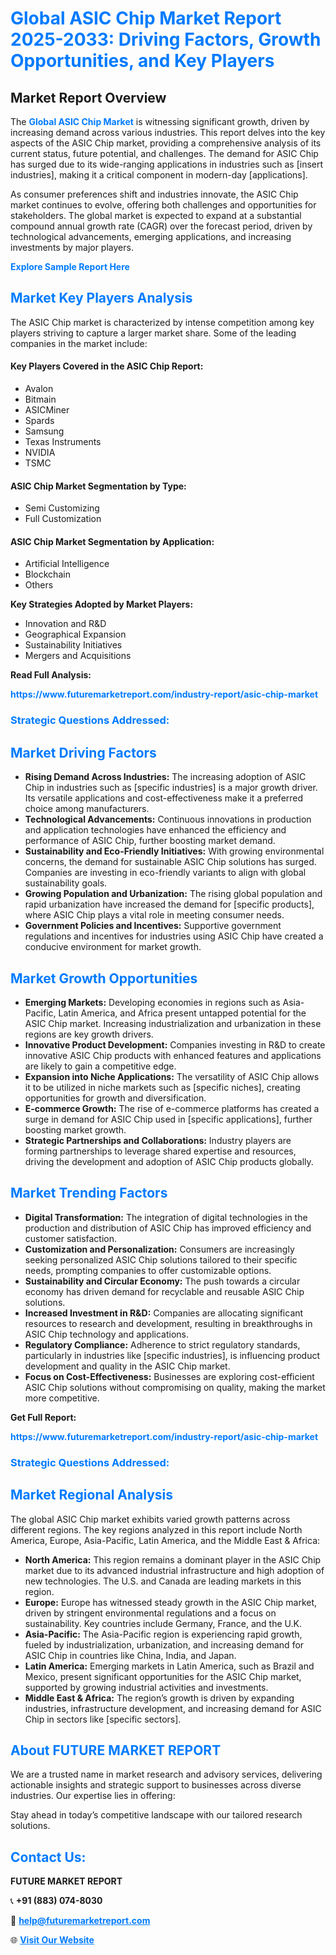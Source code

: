 <h1 style="color: #007BFF;">Global ASIC Chip Market Report 2025-2033: Driving Factors, Growth Opportunities, and Key Players</h1>

<section id="overview">
<h2>Market Report Overview</h2>
<p>The <a href="https://www.futuremarketreport.com/industry-report/asic-chip-market" style="color: #007BFF; text-decoration: none;"><strong>Global ASIC Chip Market</strong></a> is witnessing significant growth, driven by increasing demand across various industries. This report delves into the key aspects of the ASIC Chip market, providing a comprehensive analysis of its current status, future potential, and challenges. The demand for ASIC Chip has surged due to its wide-ranging applications in industries such as [insert industries], making it a critical component in modern-day [applications].</p>
<p>As consumer preferences shift and industries innovate, the ASIC Chip market continues to evolve, offering both challenges and opportunities for stakeholders. The global market is expected to expand at a substantial compound annual growth rate (CAGR) over the forecast period, driven by technological advancements, emerging applications, and increasing investments by major players.</p>
</section>

<section id="overview">
<p><a href="https://www.futuremarketreport.com/request-sample/reportId=63933" style="color: #007BFF; text-decoration: none;"><strong>Explore Sample Report Here</strong></a></p>
</section>

<section id="key-players">
<h2 style="color: #007BFF;">Market Key Players Analysis</h2>
<p>The ASIC Chip market is characterized by intense competition among key players striving to capture a larger market share. Some of the leading companies in the market include:</p>
<h4>Key Players Covered in the ASIC Chip Report:</h4>
<ul><li>Avalon</li><li>Bitmain</li><li>ASICMiner</li><li>Spards</li><li>Samsung</li><li>Texas Instruments</li><li>NVIDIA</li><li>TSMC</li></ul>
<h4>ASIC Chip Market Segmentation by Type:</h4>
<ul><li>Semi Customizing</li><li>Full Customization</li></ul>

<h4>ASIC Chip Market Segmentation by Application:</h4>
<ul><li>Artificial Intelligence</li><li>Blockchain</li><li>Others</li></ul>
<p><strong>Key Strategies Adopted by Market Players:</strong></p>
<ul>
<li>Innovation and R&D</li>
<li>Geographical Expansion</li>
<li>Sustainability Initiatives</li>
<li>Mergers and Acquisitions</li>
</ul>
</section>

<section>
<p><strong>Read Full Analysis: </strong></p><a href="https://www.futuremarketreport.com/industry-report/asic-chip-market" style="color: #007BFF; text-decoration: none;"><strong>https://www.futuremarketreport.com/industry-report/asic-chip-market</strong></a>
<h3 style="color: #007BFF;">Strategic Questions Addressed:</h3>
</section>

<section id="driving-factors">
<h2 style="color: #007BFF;">Market Driving Factors</h2>
<ul>
<li><strong>Rising Demand Across Industries:</strong> The increasing adoption of ASIC Chip in industries such as [specific industries] is a major growth driver. Its versatile applications and cost-effectiveness make it a preferred choice among manufacturers.</li>
<li><strong>Technological Advancements:</strong> Continuous innovations in production and application technologies have enhanced the efficiency and performance of ASIC Chip, further boosting market demand.</li>
<li><strong>Sustainability and Eco-Friendly Initiatives:</strong> With growing environmental concerns, the demand for sustainable ASIC Chip solutions has surged. Companies are investing in eco-friendly variants to align with global sustainability goals.</li>
<li><strong>Growing Population and Urbanization:</strong> The rising global population and rapid urbanization have increased the demand for [specific products], where ASIC Chip plays a vital role in meeting consumer needs.</li>
<li><strong>Government Policies and Incentives:</strong> Supportive government regulations and incentives for industries using ASIC Chip have created a conducive environment for market growth.</li>
</ul>
</section>

<section id="growth-opportunities">
<h2 style="color: #007BFF;">Market Growth Opportunities</h2>
<ul>
<li><strong>Emerging Markets:</strong> Developing economies in regions such as Asia-Pacific, Latin America, and Africa present untapped potential for the ASIC Chip market. Increasing industrialization and urbanization in these regions are key growth drivers.</li>
<li><strong>Innovative Product Development:</strong> Companies investing in R&D to create innovative ASIC Chip products with enhanced features and applications are likely to gain a competitive edge.</li>
<li><strong>Expansion into Niche Applications:</strong> The versatility of ASIC Chip allows it to be utilized in niche markets such as [specific niches], creating opportunities for growth and diversification.</li>
<li><strong>E-commerce Growth:</strong> The rise of e-commerce platforms has created a surge in demand for ASIC Chip used in [specific applications], further boosting market growth.</li>
<li><strong>Strategic Partnerships and Collaborations:</strong> Industry players are forming partnerships to leverage shared expertise and resources, driving the development and adoption of ASIC Chip products globally.</li>
</ul>
</section>

<section id="trending-factors">
<h2 style="color: #007BFF;">Market Trending Factors</h2>
<ul>
<li><strong>Digital Transformation:</strong> The integration of digital technologies in the production and distribution of ASIC Chip has improved efficiency and customer satisfaction.</li>
<li><strong>Customization and Personalization:</strong> Consumers are increasingly seeking personalized ASIC Chip solutions tailored to their specific needs, prompting companies to offer customizable options.</li>
<li><strong>Sustainability and Circular Economy:</strong> The push towards a circular economy has driven demand for recyclable and reusable ASIC Chip solutions.</li>
<li><strong>Increased Investment in R&D:</strong> Companies are allocating significant resources to research and development, resulting in breakthroughs in ASIC Chip technology and applications.</li>
<li><strong>Regulatory Compliance:</strong> Adherence to strict regulatory standards, particularly in industries like [specific industries], is influencing product development and quality in the ASIC Chip market.</li>
<li><strong>Focus on Cost-Effectiveness:</strong> Businesses are exploring cost-efficient ASIC Chip solutions without compromising on quality, making the market more competitive.</li>
</ul>
</section>

<section>
<p><strong>Get Full Report: </strong></p><a href="https://www.futuremarketreport.com/industry-report/asic-chip-market" style="color: #007BFF; text-decoration: none;"><strong>https://www.futuremarketreport.com/industry-report/asic-chip-market</strong></a>
<h3 style="color: #007BFF;">Strategic Questions Addressed:</h3>
</section>


<section id="regional-analysis">
<h2 style="color: #007BFF;">Market Regional Analysis</h2>
<p>The global ASIC Chip market exhibits varied growth patterns across different regions. The key regions analyzed in this report include North America, Europe, Asia-Pacific, Latin America, and the Middle East & Africa:</p>
<ul>
<li><strong>North America:</strong> This region remains a dominant player in the ASIC Chip market due to its advanced industrial infrastructure and high adoption of new technologies. The U.S. and Canada are leading markets in this region.</li>
<li><strong>Europe:</strong> Europe has witnessed steady growth in the ASIC Chip market, driven by stringent environmental regulations and a focus on sustainability. Key countries include Germany, France, and the U.K.</li>
<li><strong>Asia-Pacific:</strong> The Asia-Pacific region is experiencing rapid growth, fueled by industrialization, urbanization, and increasing demand for ASIC Chip in countries like China, India, and Japan.</li>
<li><strong>Latin America:</strong> Emerging markets in Latin America, such as Brazil and Mexico, present significant opportunities for the ASIC Chip market, supported by growing industrial activities and investments.</li>
<li><strong>Middle East & Africa:</strong> The region’s growth is driven by expanding industries, infrastructure development, and increasing demand for ASIC Chip in sectors like [specific sectors].</li>
</ul>
</section>

<footer>
<h2 style="color: #007BFF;">About FUTURE MARKET REPORT</h2>
<p>We are a trusted name in market research and advisory services, delivering actionable insights and strategic support to businesses across diverse industries. Our expertise lies in offering:</p>

<p>Stay ahead in today’s competitive landscape with our tailored research solutions.</p>

<h2 style="color: #007BFF;">Contact Us:</h2>
<p><strong>FUTURE MARKET REPORT</strong></p>
<p>📞 <strong>+91 (883) 074-8030</strong></p>
<p>📧 <strong><a href="mailto:help@futuremarketreport.com" style="color: #007BFF;">help@futuremarketreport.com</a></strong></p>
<p>🌐 <strong><a href="https://www.futuremarketreport.com/" style="color: #007BFF;">Visit Our Website</a></strong></p>
</footer>